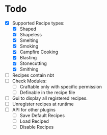 # Todo
 - [X] Supported Recipe types:
   - [X] Shaped
   - [X] Shapeless
   - [X] Smelting
   - [X] Smoking
   - [X] Campfire Cooking
   - [X] Blasting
   - [X] Stonecutting
   - [X] Smithing
 - [ ] Recipes contain nbt
 - [ ] Check Modules:
   - [ ] Craftable only with specific permission
   - [ ] Definable in the recipe file
 - [ ] Gui to display all registered recipes.
 - [ ] Unregister recipes at runtime
 - [ ] API for other plugins
   - [ ] Save Default Recipes
   - [ ] Load Reciped
   - [ ] Disable Recipes